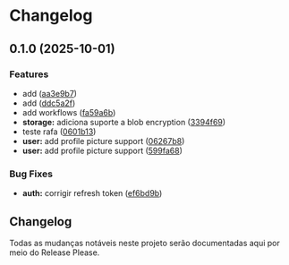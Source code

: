 # Changelog

## 0.1.0 (2025-10-01)


### Features

* add ([aa3e9b7](https://github.com/rafaveloso23/sematic-versioning/commit/aa3e9b74d5f37ef40fef8d7ff009e6cd328cb6c3))
* add ([ddc5a2f](https://github.com/rafaveloso23/sematic-versioning/commit/ddc5a2f4d184fddcf7dfde8cfbd9b0267c2f0d72))
* add workflows ([fa59a6b](https://github.com/rafaveloso23/sematic-versioning/commit/fa59a6b6aa275618ce7e913802b80ee9785499ff))
* **storage:** adiciona suporte a blob encryption ([3394f69](https://github.com/rafaveloso23/sematic-versioning/commit/3394f69cfe31cff3b347f557493297bc8918c27a))
* teste rafa ([0601b13](https://github.com/rafaveloso23/sematic-versioning/commit/0601b136b4c186c642fa4ce4f24a7387d1fc88c3))
* **user:** add profile picture support ([06267b8](https://github.com/rafaveloso23/sematic-versioning/commit/06267b84e7a8f09ce17a8499eefff0a104f8c873))
* **user:** add profile picture support ([599fa68](https://github.com/rafaveloso23/sematic-versioning/commit/599fa68ccbdba6df8abf1b06bd5f77b91688d6eb))


### Bug Fixes

* **auth:** corrigir refresh token ([ef6bd9b](https://github.com/rafaveloso23/sematic-versioning/commit/ef6bd9b6d1ed56999d3b67df2548e4e84077cf7f))

## Changelog

Todas as mudanças notáveis neste projeto serão documentadas aqui por meio do Release Please.

